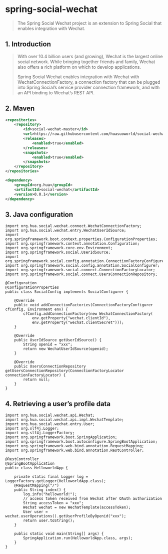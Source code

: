 <h1>spring-social-wechat</h1>
<blockquote>
<p>The Spring Social Wechat project is an extension to Spring Social that enables integration with Wechat.</p>
</blockquote>

<h2>1. Introduction</h2>
<blockquote>
With over 10.4 billion users (and growing), Wechat is the largest online social network. While bringing together friends and family, Wechat also offers a rich platform on which to develop applications.

Spring Social Wechat enables integration with Wechat with WechatConnectionFactory, a connection factory that can be plugged into Spring Social’s service provider connection framework, and with an API binding to Wechat’s REST API.
</blockquote>

<h2>2. Maven </h2>

```xml
<repositories>
    <repository>
        <id>social-wechat-master</id>
        <url>https://raw.githubusercontent.com/huasuoworld/social-wechat/master</url>
        <releases>
            <enabled>true</enabled>
        </releases>
        <snapshots>
            <enabled>true</enabled>
        </snapshots>
    </repository>
</repositories>

<dependency>
    <groupId>org.hua</groupId>
    <artifactId>social-wechat</artifactId>
    <version>0.0.1</version>
</dependency>
```

<h2>3. Java configuration</h2>

```
import org.hua.social.wechat.connect.WechatConnectionFactory;
import org.hua.social.wechat.entry.WechatUserIdSource;
import org.springframework.boot.context.properties.ConfigurationProperties;
import org.springframework.context.annotation.Configuration;
import org.springframework.core.env.Environment;
import org.springframework.social.UserIdSource;
import org.springframework.social.config.annotation.ConnectionFactoryConfigurer;
import org.springframework.social.config.annotation.SocialConfigurer;
import org.springframework.social.connect.ConnectionFactoryLocator;
import org.springframework.social.connect.UsersConnectionRepository;

@Configuration
@ConfigurationProperties
public class SocialConfig implements SocialConfigurer {
	
	@Override
    public void addConnectionFactories(ConnectionFactoryConfigurer cfConfig, Environment env) {
        cfConfig.addConnectionFactory(new WechatConnectionFactory(
            env.getProperty("wechat.clientId"),
            env.getProperty("wechat.clientSecret")));
    }

	@Override
	public UserIdSource getUserIdSource() {
		String openid = "xxx";
		return new WechatUserIdSource(openid);
	}

	@Override
	public UsersConnectionRepository getUsersConnectionRepository(ConnectionFactoryLocator 						connectionFactoryLocator) {
		return null;
	}
}
```

<h2>4. Retrieving a user’s profile data</h2>

```
import org.hua.social.wechat.api.Wechat;
import org.hua.social.wechat.api.impl.WechatTemplate;
import org.hua.social.wechat.entry.User;
import org.slf4j.Logger;
import org.slf4j.LoggerFactory;
import org.springframework.boot.SpringApplication;
import org.springframework.boot.autoconfigure.SpringBootApplication;
import org.springframework.web.bind.annotation.RequestMapping;
import org.springframework.web.bind.annotation.RestController;

@RestController
@SpringBootApplication
public class HelloworldApp {
	
	private static final Logger log = LoggerFactory.getLogger(HelloworldApp.class);
    @RequestMapping("/")
    public String index() {
    	log.info("helloworld!");
    	// access token received from Wechat after OAuth authorization
    	String accessToken = "xxx"; 
    	Wechat wechat = new WechatTemplate(accessToken);
    	User user = wechat.userOperations().getUserProfileByOpenid("xxx");
        return user.toString();
    }
    
    public static void main(String[] args) {
    	SpringApplication.run(HelloworldApp.class, args);
    }
}
```
